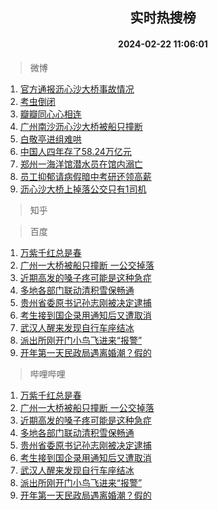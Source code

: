 <div align="center"><h2>实时热搜榜</h2><h4>2024-02-22 11:06:01</h4></div>

> 微博  

1. [官方通报沥心沙大桥事故情况](https://s.weibo.com/weibo?q=%23%E5%AE%98%E6%96%B9%E9%80%9A%E6%8A%A5%E6%B2%A5%E5%BF%83%E6%B2%99%E5%A4%A7%E6%A1%A5%E4%BA%8B%E6%95%85%E6%83%85%E5%86%B5%23&t=31&band_rank=1&Refer=top)<br />
2. [考虫倒闭](https://s.weibo.com/weibo?q=%E8%80%83%E8%99%AB%E5%80%92%E9%97%AD&t=31&band_rank=2&Refer=top)<br />
3. [瓣瓣同心心相连](https://s.weibo.com/weibo?q=%23%E7%93%A3%E7%93%A3%E5%90%8C%E5%BF%83%E5%BF%83%E7%9B%B8%E8%BF%9E%23&t=31&band_rank=3&Refer=top)<br />
4. [广州南沙沥心沙大桥被船只撞断](https://s.weibo.com/weibo?q=%23%E5%B9%BF%E5%B7%9E%E5%8D%97%E6%B2%99%E6%B2%A5%E5%BF%83%E6%B2%99%E5%A4%A7%E6%A1%A5%E8%A2%AB%E8%88%B9%E5%8F%AA%E6%92%9E%E6%96%AD%23&t=31&band_rank=4&Refer=top)<br />
5. [白敬亭进组难哄](https://s.weibo.com/weibo?q=%23%E7%99%BD%E6%95%AC%E4%BA%AD%E8%BF%9B%E7%BB%84%E9%9A%BE%E5%93%84%23&t=31&band_rank=5&Refer=top)<br />
6. [中国人四年存了58.24万亿元](https://s.weibo.com/weibo?q=%23%E4%B8%AD%E5%9B%BD%E4%BA%BA%E5%9B%9B%E5%B9%B4%E5%AD%98%E4%BA%8658.24%E4%B8%87%E4%BA%BF%E5%85%83%23&t=31&band_rank=6&Refer=top)<br />
7. [郑州一海洋馆潜水员在馆内溺亡](https://s.weibo.com/weibo?q=%23%E9%83%91%E5%B7%9E%E4%B8%80%E6%B5%B7%E6%B4%8B%E9%A6%86%E6%BD%9C%E6%B0%B4%E5%91%98%E5%9C%A8%E9%A6%86%E5%86%85%E6%BA%BA%E4%BA%A1%23&t=31&band_rank=7&Refer=top)<br />
8. [员工抑郁请病假暗中考研还领高薪](https://s.weibo.com/weibo?q=%23%E5%91%98%E5%B7%A5%E6%8A%91%E9%83%81%E8%AF%B7%E7%97%85%E5%81%87%E6%9A%97%E4%B8%AD%E8%80%83%E7%A0%94%E8%BF%98%E9%A2%86%E9%AB%98%E8%96%AA%23&t=31&band_rank=8&Refer=top)<br />
9. [沥心沙大桥上掉落公交只有1司机](https://s.weibo.com/weibo?q=%23%E6%B2%A5%E5%BF%83%E6%B2%99%E5%A4%A7%E6%A1%A5%E4%B8%8A%E6%8E%89%E8%90%BD%E5%85%AC%E4%BA%A4%E5%8F%AA%E6%9C%891%E5%8F%B8%E6%9C%BA%23&t=31&band_rank=9&Refer=top)<br />

> 知乎  


> 百度  

1. [万紫千红总是春](https://www.baidu.com/s?wd=%E4%B8%87%E7%B4%AB%E5%8D%83%E7%BA%A2%E6%80%BB%E6%98%AF%E6%98%A5&sa=fyb_news&rsv_dl=fyb_news)<br />
2. [广州一大桥被船只撞断 一公交掉落](https://www.baidu.com/s?wd=%E5%B9%BF%E5%B7%9E%E4%B8%80%E5%A4%A7%E6%A1%A5%E8%A2%AB%E8%88%B9%E5%8F%AA%E6%92%9E%E6%96%AD+%E4%B8%80%E5%85%AC%E4%BA%A4%E6%8E%89%E8%90%BD&sa=fyb_news&rsv_dl=fyb_news)<br />
3. [近期高发的嗓子疼可能是这种急症](https://www.baidu.com/s?wd=%E8%BF%91%E6%9C%9F%E9%AB%98%E5%8F%91%E7%9A%84%E5%97%93%E5%AD%90%E7%96%BC%E5%8F%AF%E8%83%BD%E6%98%AF%E8%BF%99%E7%A7%8D%E6%80%A5%E7%97%87&sa=fyb_news&rsv_dl=fyb_news)<br />
4. [多地各部门联动清积雪保畅通](https://www.baidu.com/s?wd=%E5%A4%9A%E5%9C%B0%E5%90%84%E9%83%A8%E9%97%A8%E8%81%94%E5%8A%A8%E6%B8%85%E7%A7%AF%E9%9B%AA%E4%BF%9D%E7%95%85%E9%80%9A&sa=fyb_news&rsv_dl=fyb_news)<br />
5. [贵州省委原书记孙志刚被决定逮捕](https://www.baidu.com/s?wd=%E8%B4%B5%E5%B7%9E%E7%9C%81%E5%A7%94%E5%8E%9F%E4%B9%A6%E8%AE%B0%E5%AD%99%E5%BF%97%E5%88%9A%E8%A2%AB%E5%86%B3%E5%AE%9A%E9%80%AE%E6%8D%95&sa=fyb_news&rsv_dl=fyb_news)<br />
6. [考生接到国企录用通知后又遭取消](https://www.baidu.com/s?wd=%E8%80%83%E7%94%9F%E6%8E%A5%E5%88%B0%E5%9B%BD%E4%BC%81%E5%BD%95%E7%94%A8%E9%80%9A%E7%9F%A5%E5%90%8E%E5%8F%88%E9%81%AD%E5%8F%96%E6%B6%88&sa=fyb_news&rsv_dl=fyb_news)<br />
7. [武汉人醒来发现自行车座结冰](https://www.baidu.com/s?wd=%E6%AD%A6%E6%B1%89%E4%BA%BA%E9%86%92%E6%9D%A5%E5%8F%91%E7%8E%B0%E8%87%AA%E8%A1%8C%E8%BD%A6%E5%BA%A7%E7%BB%93%E5%86%B0&sa=fyb_news&rsv_dl=fyb_news)<br />
8. [派出所刚开门小鸟飞进来“报警”](https://www.baidu.com/s?wd=%E6%B4%BE%E5%87%BA%E6%89%80%E5%88%9A%E5%BC%80%E9%97%A8%E5%B0%8F%E9%B8%9F%E9%A3%9E%E8%BF%9B%E6%9D%A5%E2%80%9C%E6%8A%A5%E8%AD%A6%E2%80%9D&sa=fyb_news&rsv_dl=fyb_news)<br />
9. [开年第一天民政局遇离婚潮？假的](https://www.baidu.com/s?wd=%E5%BC%80%E5%B9%B4%E7%AC%AC%E4%B8%80%E5%A4%A9%E6%B0%91%E6%94%BF%E5%B1%80%E9%81%87%E7%A6%BB%E5%A9%9A%E6%BD%AE%EF%BC%9F%E5%81%87%E7%9A%84&sa=fyb_news&rsv_dl=fyb_news)<br />

> 哔哩哔哩  

1. [万紫千红总是春](https://www.baidu.com/s?wd=%E4%B8%87%E7%B4%AB%E5%8D%83%E7%BA%A2%E6%80%BB%E6%98%AF%E6%98%A5&sa=fyb_news&rsv_dl=fyb_news)<br />
2. [广州一大桥被船只撞断 一公交掉落](https://www.baidu.com/s?wd=%E5%B9%BF%E5%B7%9E%E4%B8%80%E5%A4%A7%E6%A1%A5%E8%A2%AB%E8%88%B9%E5%8F%AA%E6%92%9E%E6%96%AD+%E4%B8%80%E5%85%AC%E4%BA%A4%E6%8E%89%E8%90%BD&sa=fyb_news&rsv_dl=fyb_news)<br />
3. [近期高发的嗓子疼可能是这种急症](https://www.baidu.com/s?wd=%E8%BF%91%E6%9C%9F%E9%AB%98%E5%8F%91%E7%9A%84%E5%97%93%E5%AD%90%E7%96%BC%E5%8F%AF%E8%83%BD%E6%98%AF%E8%BF%99%E7%A7%8D%E6%80%A5%E7%97%87&sa=fyb_news&rsv_dl=fyb_news)<br />
4. [多地各部门联动清积雪保畅通](https://www.baidu.com/s?wd=%E5%A4%9A%E5%9C%B0%E5%90%84%E9%83%A8%E9%97%A8%E8%81%94%E5%8A%A8%E6%B8%85%E7%A7%AF%E9%9B%AA%E4%BF%9D%E7%95%85%E9%80%9A&sa=fyb_news&rsv_dl=fyb_news)<br />
5. [贵州省委原书记孙志刚被决定逮捕](https://www.baidu.com/s?wd=%E8%B4%B5%E5%B7%9E%E7%9C%81%E5%A7%94%E5%8E%9F%E4%B9%A6%E8%AE%B0%E5%AD%99%E5%BF%97%E5%88%9A%E8%A2%AB%E5%86%B3%E5%AE%9A%E9%80%AE%E6%8D%95&sa=fyb_news&rsv_dl=fyb_news)<br />
6. [考生接到国企录用通知后又遭取消](https://www.baidu.com/s?wd=%E8%80%83%E7%94%9F%E6%8E%A5%E5%88%B0%E5%9B%BD%E4%BC%81%E5%BD%95%E7%94%A8%E9%80%9A%E7%9F%A5%E5%90%8E%E5%8F%88%E9%81%AD%E5%8F%96%E6%B6%88&sa=fyb_news&rsv_dl=fyb_news)<br />
7. [武汉人醒来发现自行车座结冰](https://www.baidu.com/s?wd=%E6%AD%A6%E6%B1%89%E4%BA%BA%E9%86%92%E6%9D%A5%E5%8F%91%E7%8E%B0%E8%87%AA%E8%A1%8C%E8%BD%A6%E5%BA%A7%E7%BB%93%E5%86%B0&sa=fyb_news&rsv_dl=fyb_news)<br />
8. [派出所刚开门小鸟飞进来“报警”](https://www.baidu.com/s?wd=%E6%B4%BE%E5%87%BA%E6%89%80%E5%88%9A%E5%BC%80%E9%97%A8%E5%B0%8F%E9%B8%9F%E9%A3%9E%E8%BF%9B%E6%9D%A5%E2%80%9C%E6%8A%A5%E8%AD%A6%E2%80%9D&sa=fyb_news&rsv_dl=fyb_news)<br />
9. [开年第一天民政局遇离婚潮？假的](https://www.baidu.com/s?wd=%E5%BC%80%E5%B9%B4%E7%AC%AC%E4%B8%80%E5%A4%A9%E6%B0%91%E6%94%BF%E5%B1%80%E9%81%87%E7%A6%BB%E5%A9%9A%E6%BD%AE%EF%BC%9F%E5%81%87%E7%9A%84&sa=fyb_news&rsv_dl=fyb_news)<br />
